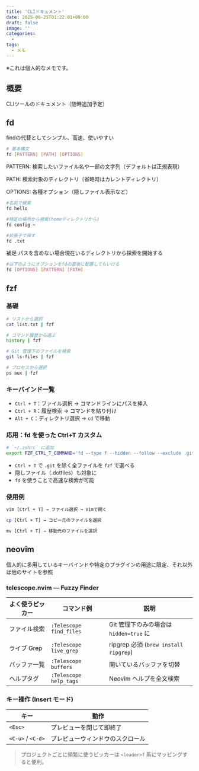```yaml
---
title: 'CLIドキュメント'
date: 2025-06-25T01:22:01+09:00
draft: false
image: ''
categories:
  -
tags:
  - メモ
---
```


※これは個人的なメモです。

## 概要
CLIツールのドキュメント（随時追加予定）

## fd

findの代替としてシンプル、高速、使いやすい

```bash
# 基本構文
fd [PATTERN] [PATH] [OPTIONS]
```
PATTERN: 検索したいファイル名や一部の文字列（デフォルトは正規表現）

PATH: 検索対象のディレクトリ（省略時はカレントディレクトリ）

OPTIONS: 各種オプション（隠しファイル表示など）

```bash
#名前で検索
fd hello

#特定の場所から検索(homeディレクトリから)
fd config ~

#拡張子で探す
fd .txt

```
補足
パスを含めない場合現在いるディレクトリから探索を開始する

```bash
#以下のようにオプションをfdの直後に配置してもいける
fd [OPTIONS] [PATTERN] [PATH]

```

## fzf

### 基礎

```bash
# リストから選択
cat list.txt | fzf

# コマンド履歴から選ぶ
history | fzf

# Git 管理下のファイルを検索
git ls-files | fzf

# プロセスから選択
ps aux | fzf
```

### キーバインド一覧
- `Ctrl + T`：ファイル選択 → コマンドラインにパスを挿入
- `Ctrl + R`：履歴検索 → コマンドを貼り付け
- `Alt + C`：ディレクトリ選択 → `cd` で移動


### 応用：fd を使った Ctrl+T カスタム
```sh
# `~/.zshrc` に追加
export FZF_CTRL_T_COMMAND='fd --type f --hidden --follow --exclude .git'
```

- `Ctrl + T` で `.git` を除く全ファイルを `fzf` で選べる
- 隠しファイル（.dotfiles）も対象に
- `fd` を使うことで高速な検索が可能

### 使用例
```sh
vim [Ctrl + T] → ファイル選択 → Vimで開く

cp [Ctrl + T] → コピー元のファイルを選択

mv [Ctrl + T] → 移動元のファイルを選択
```

## neovim
個人的に多用しているキーバインドや特定のプラグインの用途に限定、それ以外は他のサイトを参照

### telescope.nvim — Fuzzy Finder

| よく使うピッカー | コマンド例 | 説明 |
|-----------------|-----------|------|
|ファイル検索|`:Telescope find_files`|Git 管理下のみの場合は `hidden=true` に|
|ライブ Grep|`:Telescope live_grep`|ripgrep 必須 (`brew install ripgrep`)|
|バッファ一覧|`:Telescope buffers`|開いているバッファを切替|
|ヘルプタグ|`:Telescope help_tags`|Neovim ヘルプを全文検索|

### キー操作 (Insert モード)

| キー | 動作 |
|------|------|
|`<Esc>`|プレビューを閉じて即終了|
|`<C-u>` / `<C-d>`|プレビューウィンドウのスクロール|

> プロジェクトごとに頻繁に使うピッカーは `<leader>f` 系にマッピングすると便利。

